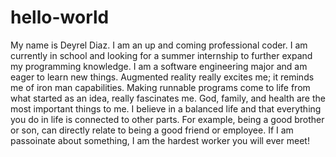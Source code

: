# hello-world

My name is Deyrel Diaz. I am an up and coming professional coder. 
I am currently in school and looking for a summer internship to further expand my programming knowledge. 
I am a software engineering major and am eager to learn new things. 
Augmented reality really excites me; it reminds me of iron man capabilities. 
Making runnable programs come to life from what started as an idea, really fascinates me. 
God, family, and health are the most important things to me. 
I believe in a balanced life and that everything you do in life is connected to other parts. 
For example, being a good brother or son, can directly relate to being a good friend or employee. 
If I am passoinate about something, I am the hardest worker you will ever meet!
